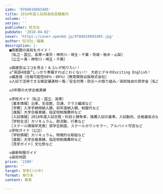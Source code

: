 ```yaml
---
isbn: '9784010093405'
title: 2019年度入試用高校受験案内
volume: ''
series: ''
publisher: 旺文社
pubdate: '2018-04-02'
cover: 'https://cover.openbd.jp/9784010093405.jpg'
author: 旺文社／編集
description: |-
  ■首都圏の高校をガイド！
  ［私立・国立、高専＝東京・神奈川・埼玉・千葉・茨城・栃木・山梨］
  ［公立＝東・神奈川・埼玉・千葉］

  ◎面接官はココを見る！＆コレが知りたい！
  ◎“英語4技能”しっかり準備すればこわくない!!　大岩ヒデキのExciting English！
  ◎偏差値（合格可能性60％・80％）［教育開発出版株式会社］
  ◎入試で活用できる検定優遇校一覧／安全対策・防災への取り組み／高校独自の奨学金［私立・国立］

  ◎3年間の大学合格実績

  ◎学校ガイド（私立・国立、高専）
  ［基本情報］沿革、生徒数、交通、クラス編成など
  ［学費］入学手続時納入額、初年度納入額、制服代など
  ［進路］大学合格実績、指定校制推薦枠など
  ［入試情報］2018年度入試日程・科目と競争率、推薦入試の基準。入試動向、合格最低点など
  ［学校生活］カリキュラム、部活動、行事など
  ［スクール情報早見表］奨学生制度、スクールカウンセラー、アルバイト可否など
  ◎学校ガイド（公立）
  ［学校情報］カリキュラム、特徴的な取組など
  ［進路］大学合格実績、指定校制推薦枠など
  ［見学ガイド］文化祭など

  ◎最新制服ガイド
  ◎高校地図
price: '2200'
genre: ''
target: 学参I(小中)
format: 単行本
content: 教育

---
```

